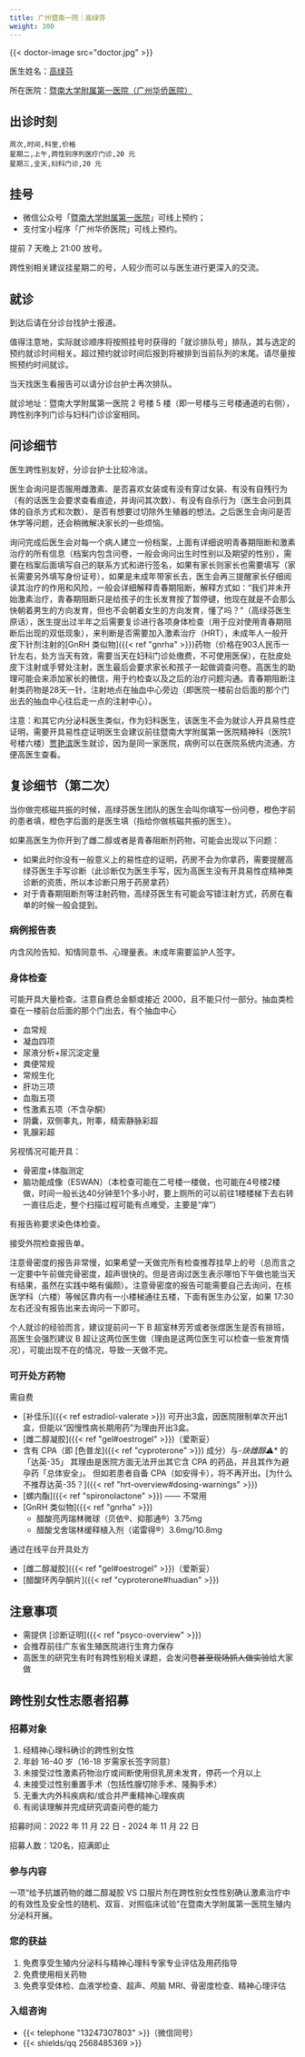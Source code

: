 ```yaml
---
title: 广州暨南一院｜高绿芬
weight: 300
---
```


{{< doctor-image src="doctor.jpg" >}}

医生姓名：[高绿芬](https://h.jd120.com/Reserve/Doctor/21056)

所在医院：[暨南大学附属第一医院（广州华侨医院）](https://amap.com/place/B00140US6O)

## 出诊时刻

```csv
周次,时间,科室,价格
星期二,上午,跨性别序列医疗门诊,20 元
星期三,全天,妇科门诊,20 元
```

## 挂号

- 微信公众号「[暨南大学附属第一医院](weixin://gh_689f24c33166)」可线上预约；
- 支付宝小程序「广州华侨医院」可线上预约。

提前 7 天晚上 21:00 放号。

跨性别相关建议挂星期二的号，人较少而可以与医生进行更深入的交流。

## 就诊

到达后请在分诊台找护士报道。

值得注意地，实际就诊顺序将按照挂号时获得的「就诊排队号」排队，其与选定的预约就诊时间相关。超过预约就诊时间后报到将被排到当前队列的末尾。请尽量按照预约时间就诊。

当天找医生看报告可以请分诊台护士再次排队。

就诊地址：暨南大学附属第一医院 2 号楼 5 楼（即一号楼与三号楼通道的右侧），跨性别序列门诊与妇科门诊诊室相同。

## 问诊细节

医生跨性别友好，分诊台护士比较冷淡。

医生会询问是否服用雌激素、是否喜欢女装或有没有穿过女装、有没有自残行为（有的话医生会要求查看痕迹，并询问其次数）、有没有自杀行为（医生会问到具体的自杀方式和次数）、是否有想要过切除外生殖器的想法。之后医生会询问是否休学等问题，还会稍微解决家长的一些烦恼。

询问完成后医生会对每一个病人建立一份档案，上面有详细说明青春期阻断和激素治疗的所有信息（档案内包含问卷，一般会询问出生时性别以及期望的性别），需要在档案后面填写自己的联系方式和进行签名，如果有家长则家长也需要填写（家长需要另外填写身份证号），如果是未成年带家长去，医生会再三提醒家长仔细阅读其治疗的作用和风险，一般会详细解释青春期阻断，解释方式如：“我们并未开始激素治疗，青春期阻断只是给孩子的生长发育按了暂停键，他现在就是不会那么快朝着男生的方向发育，但也不会朝着女生的方向发育，懂了吗？”（高绿芬医生原话），医生提出过半年之后需要复诊进行各项身体检查（用于应对使用青春期阻断后出现的双低现象），来判断是否需要加入激素治疗（HRT），未成年人一般开皮下针剂注射的[GnRH 类似物]({{< ref "gnrha" >}})药物（价格在903人民币一针左右，处方当天有效，需要当天在妇科门诊处缴费，不可使用医保），在肚皮处皮下注射或手臂处注射，医生最后会要求家长和孩子一起做调查问卷。高医生的助理可能会来添加家长的微信，用于约检查以及之后的治疗问题沟通。青春期阻断注射类药物是28天一针，注射地点在抽血中心旁边（即医院一楼前台后面的那个门出去的抽血中心往后走一点的注射中心）。

注意：和其它内分泌科医生类似，作为妇科医生，该医生不会为就诊人开具易性症证明，需要开具易性症证明医生会建议前往暨南大学附属第一医院精神科（医院1号楼六楼）[贾艳滨](https://www.haodf.com/doctor/240979.html)医生就诊，因为是同一家医院，病例可以在医院系统内流通，方便高医生查看。

## 复诊细节（第二次）

当你做完核磁共振的时候，高绿芬医生团队的医生会叫你填写一份问卷，橙色字前的患者填，橙色字后面的是医生填（指给你做核磁共振的医生）。

如果高医生为你开到了雌二醇或者是青春阻断剂药物，可能会出现以下问题：

- 如果此时你没有一般意义上的易性症的证明，药房不会为你拿药，需要提醒高绿芬医生手写诊断（此诊断仅为医生手写，因为高医生没有开具易性症精神类诊断的资质，所以本诊断只用于药房拿药）
- 对于青春期阻断剂等注射药物，高绿芬医生有可能会写错注射方式，药房在看单的时候一般会提到。

### 病例报告表

内含风险告知、知情同意书、心理量表。未成年需要监护人签字。

### 身体检查

可能开具大量检查。注意自费总金额或接近 2000，且不能只付一部分。抽血类检查在一楼前台后面的那个门出去，有个抽血中心

- 血常规
- 凝血四项
- 尿液分析+尿沉淀定量
- 粪便常规
- 常规生化
- 肝功三项
- 血脂五项
- 性激素五项（不含孕酮）
- 阴囊，双侧睾丸，附睾，精索静脉彩超
- 乳腺彩超

另视情况可能开具：

- 骨密度+体脂测定
- 脑功能成像（ESWAN）（本检查可能在二号楼一楼做，也可能在4号楼2楼做，时间一般长达40分钟至1个多小时，要上厕所的可以前往1楼楼梯下去右转一直往后走，整个扫描过程可能有点难受，主要是“痒”）

有报告称要求染色体检查。

接受外院检查报告单。

注意骨密度的报告非常慢，如果希望一天做完所有检查推荐挂早上的号（总而言之一定要中午前做完骨密度，超声很快的。但是咨询过医生表示哪怕下午做也能当天有结果，虽然在实践中略有偏颇）。注意骨密度的报告可能需要自己去询问，在核医学科（六楼）等候区靠内有一小楼梯通往五楼，下面有医生办公室，如果 17:30 左右还没有报告出来去询问一下即可。

个人就诊的经验而言，建议提前问一下 B 超室林芳芳或者张煜医生是否有排班，高医生会强烈建议 B 超让这两位医生做（理由是这两位医生可以检查一些发育情况），可能出现不在的情况，导致一天做不完。

### 可开处方药物

需自费

- [补佳乐]({{< ref estradiol-valerate >}})
  可开出3盒，因医院限制单次开出1盒，但能以“因慢性病长期用药”为理由开出3盒。
- [雌二醇凝胶]({{< ref "gel#oestrogel" >}})（爱斯妥）
- 含有 CPA（即 [色普龙]({{< ref "cyproterone" >}}) 成分）与-*炔雌醇&#9888;** 的「达英-35」
  其理由是医院方面无法开出其它含 CPA 的药品，并且其作为避孕药「总体安全」。
  但如若患者自备 CPA（如安得卡），将不再开出。[为什么不推荐达英-35？]({{< ref "hrt-overview#dosing-warnings" >}})
- [螺内酯]({{< ref "spironolactone" >}}) —— 不常用
- [GnRH 类似物]({{< ref "gnrha" >}})
  - 醋酸亮丙瑞林微球（贝依®、抑那通®）3.75mg
  - 醋酸戈舍瑞林缓释植入剂（诺雷得®）3.6mg/10.8mg

通过在线平台开具处方

- [雌二醇凝胶]({{< ref "gel#oestrogel" >}})（爱斯妥）
- [醋酸环丙孕酮片]({{< ref "cyproterone#huadian" >}})

## 注意事项

- 需提供 [诊断证明]({{< ref "psyco-overview" >}})
- 会推荐前往广东省生殖医院进行生育力保存
- 高医生的研究生有时有跨性别相关课题，会发问卷~~甚至现场抓人做实验~~给大家做

## 跨性别女性志愿者招募

### 招募对象

1. 经精神心理科确诊的跨性别女性
1. 年龄 16-40 岁（16-18 岁需家长签字同意）
1. 未接受过性激素药物治疗或间断使用但乳房未发育，停药一个月以上
1. 未接受过性别重置手术（包括性腺切除手术、隆胸手术）
1. 无重大内外科疾病和/或合并严重精神心理疾病
1. 有阅读理解并完成研究调查问卷的能力

招募时间：2022 年 11 月 22 日 - 2024 年 11 月 22 日

招募人数：120名，招满即止

### 参与内容

一项“给予抗雄药物的雌二醇凝胶 VS 口服片剂在跨性别女性性别确认激素治疗中的有效性及安全性的随机、双盲、对照临床试验”在暨南大学附属第一医院生殖内分泌科开展。

### 您的获益

1. 免费享受生殖内分泌科与精神心理科专家专业评估及用药指导
1. 免费使用相关药物
1. 免费享受体检、血液学检查、超声、颅脑 MRI、骨密度检查、精神心理评估

### 入组咨询

- {{< telephone "13247307803" >}}（微信同号）
- {{< shields/qq 2568485369 >}}
